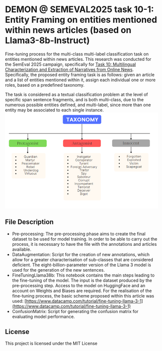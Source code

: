 # DEMON @ SEMEVAL2025 task 10-1: Entity Framing on entities mentioned within news articles (based on Llama3-8b-Instruct)
Fine-tuning process for the multi-class multi-label classification task on entities mentioned within news articles. This research was conducted for the SemEval 2025 campaign, specifically for [Task 10: Multilingual Characterization and Extraction of Narratives from Online News](https://propaganda.math.unipd.it/semeval2025task10/). Specifically, the proposed entity framing task is as follows: given an article and a list of entities mentioned within it, assign each individual one or more roles, based on a predefined taxonomy. 

The task is considered as a textual classification problem at the level of specific span sentence fragments, and is both multi-class, due to the numerous possible entities defined, and multi-label, since more than one entity may be associated to each single instance.
![Taxonomy](taxonomy.png)

## File Description
 - Pre-processing: The pre-processing phase aims to create the final dataset to be used for model training. In order to be able to carry out the process, it is necessary to have the file with the annotations and articles available. 
 - DataAugmentation: Script for the creation of new annotations, which allow for a greater characterisation of sub-classes that are considered deficient. The eight-billion-parameter version of the Llama 3 model is used for the generation of the new sentences.
 - FineTuningLlama38b: This notebook contains the main steps leading to the fine-tuning of the model. The input is the dataset produced by the pre-processing step. Access to the model on HuggingFace and an account on Weights and Biases are required. For the realisation of the fine-tuning process, the basic scheme proposed within this article was used: [https://www.datacamp.com/tutorial/fine-tuning-llama-3-1](https://www.datacamp.com/tutorial/fine-tuning-llama-3-1)
 - ConfusionMatrix: Script for generating the confusion matrix for evaluating model performance.

  
## License
This project is licensed under the MIT License

